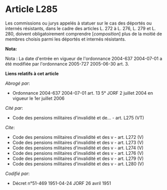 # Article L285

Les commissions ou jurys appelés à statuer sur le cas des déportés ou internés résistants, dans le cadre des articles L. 272
à L. 276, L. 279 et L. 280, doivent obligatoirement comprendre [*composition*] plus de la moitié de membres choisis parmi les
déportés et internés résistants.

**Nota:**

Nota : La date d'entrée en vigueur de l'ordonnance 2004-637 2004-07-01 a été modifiée par l'ordonnance 2005-727 2005-06-30
art. 3.

**Liens relatifs à cet article**

_Abrogé par_:

  - Ordonnance 2004-637 2004-07-01 art. 13 5° JORF 2 juillet 2004 en vigueur le 1er juillet 2006

_Cité par_:

  - Code des pensions militaires d'invalidité et de... - art. L275 (VT)

_Cite_:

  - Code des pensions militaires d'invalidité et des v - art. L272 (V)
  - Code des pensions militaires d'invalidité et des v - art. L273 (V)
  - Code des pensions militaires d'invalidité et des v - art. L274 (V)
  - Code des pensions militaires d'invalidité et des v - art. L276 (V)
  - Code des pensions militaires d'invalidité et des v - art. L279 (V)
  - Code des pensions militaires d'invalidité et des v - art. L280 (V)

_Codifié par_:

  - Décret n°51-469 1951-04-24 JORF 26 avril 1951
